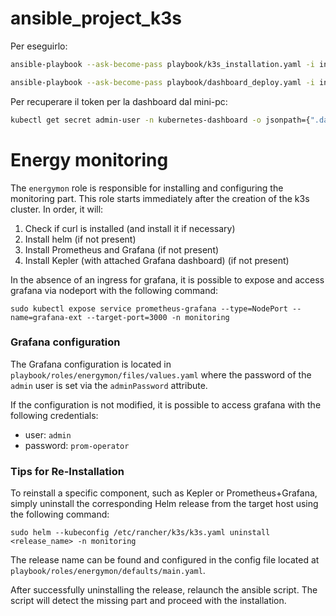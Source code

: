 # ansible_project_k3s
Per eseguirlo:
```bash
ansible-playbook --ask-become-pass playbook/k3s_installation.yaml -i inventory
```
```bash
ansible-playbook --ask-become-pass playbook/dashboard_deploy.yaml -i inventory
```
Per recuperare il token per la dashboard dal mini-pc: 
```bash
kubectl get secret admin-user -n kubernetes-dashboard -o jsonpath={".data.token"} | base64 -d
```

# Energy monitoring
The ```energymon``` role is responsible for installing and configuring the monitoring part.
This role starts immediately after the creation of the k3s cluster.
In order, it will:

1. Check if curl is installed (and install it if necessary)
1. Install helm (if not present)
1. Install Prometheus and Grafana (if not present)
1. Install Kepler (with attached Grafana dashboard) (if not present)

In the absence of an ingress for grafana, it is possible to expose and access grafana via nodeport with the following command:

```sudo kubectl expose service prometheus-grafana --type=NodePort --name=grafana-ext --target-port=3000 -n monitoring```

### Grafana configuration

The Grafana configuration is located in ```playbook/roles/energymon/files/values.yaml``` where the password of the ```admin``` user is set via the ```adminPassword``` attribute.

If the configuration is not modified, it is possible to access grafana with the following credentials:

- user: ```admin```
- password: ```prom-operator```

### Tips for Re-Installation

To reinstall a specific component, such as Kepler or Prometheus+Grafana, simply uninstall the corresponding Helm release from the target host using the following command:

```sudo helm --kubeconfig /etc/rancher/k3s/k3s.yaml uninstall <release_name> -n monitoring```

The release name can be found and configured in the config file located at ```playbook/roles/energymon/defaults/main.yaml```.

After successfully uninstalling the release, relaunch the ansible script. The script will detect the missing part and proceed with the installation.